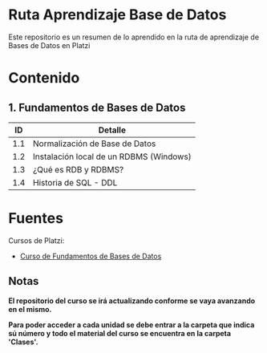 # Ruta Aprendizaje Base de Datos

Este repositorio es un resumen de lo aprendido en la ruta de aprendizaje de Bases de Datos en Platzi


# Contenido
## 1. Fundamentos de Bases de Datos
<table>
<thead>
<tr class="header">
<th>ID</th>
<th>Detalle</th>
</tr>
</thead>
<tbody>
<tr class="odd">
<td>1.1</td>
<td>Normalización de Base de Datos</td>
</tr>
<tr class="even">
<td>1.2</td>
<td>Instalación local de un RDBMS (Windows)</td>
</tr>
<tr class="even">
<td>1.3</td>
<td>¿Qué es RDB y RDBMS?</td>
</tr>
 <tr class="even">
<td>1.4</td>
<td>Historia de SQL - DDL </td>
</tr>
</tbody>
</table>

 # Fuentes
 Cursos de Platzi:
* [Curso de Fundamentos de Bases de Datos](https://platzi.com/cursos/bd/)

 ## Notas
 **El repositorio del curso se irá actualizando conforme se vaya avanzando en el mismo.**
 
 **Para poder acceder a cada unidad se debe entrar a la carpeta que indica sú número y todo el material del curso se encuentra en la carpeta 'Clases'.**
